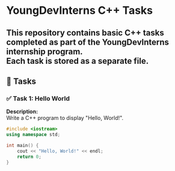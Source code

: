 # YoungDevInterns C++ Tasks
This repository contains basic C++ tasks completed as part of the YoungDevInterns internship program.  
Each task is stored as a separate file.
---
## 🔧 Tasks

### ✅ Task 1: Hello World
**Description:**  
Write a C++ program to display "Hello, World!".
```cpp
#include <iostream>
using namespace std;

int main() {
    cout << "Hello, World!" << endl;
    return 0;
}
